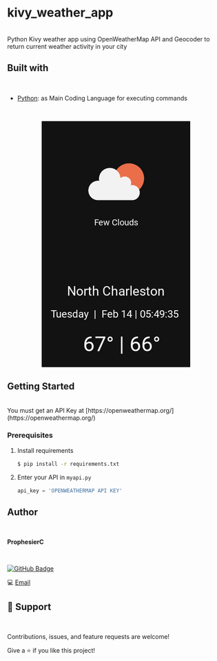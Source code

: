 # kivy_weather_app
</br>
Python Kivy weather app using OpenWeatherMap API and Geocoder to return current weather activity in your city

##  Built with
</br>

- [Python](https://www.python.org/ "Python"): as Main Coding Language for executing commands
</br>



<p align="center">
<img src="https://github.com/prophesierc/kivy_weather_app/blob/main/img/example.PNG"
  alt="example GUI"
  width="345" height="571">
</p>

<!-- GETTING STARTED -->
## Getting Started
</br>
You must get an API Key at [https://openweathermap.org/](https://openweathermap.org/)

### Prerequisites

1. Install requirements 
   ```sh
   $ pip install -r requirements.txt
   ```
2. Enter your API in `myapi.py`
   ```py
   api_key = 'OPENWEATHERMAP API KEY'
   ```
##  Author
</br>

**ProphesierC**

</br>

  [![GitHub Badge](https://img.shields.io/badge/GitHub-100000?style=for-the-badge&logo=github&logoColor=white)](https://github.com/Prophesierc)


  💻 [Email](mailto:bwknowles98@gmail.com?subject=Hi%20from%20Project%20Initiator "Hi!")


## 🤝 Support
</br>


Contributions, issues, and feature requests are welcome!

Give a ⭐️ if you like this project!
